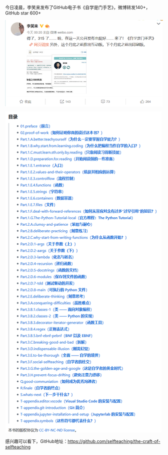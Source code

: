 今日凌晨，李笑来发布了GitHub电子书《自学是门手艺》，微博转发140+，GitHub star 600+

![](https://github.com/wangsl123/wang_note/blob/master/images/index.png)


![](https://github.com/wangsl123/wang_note/blob/master/images/FireShot%20Capture%20015%20-%20selfteaching_the-craft-of-selfteaching_%20One%20has%20no%20future%20if%20he%20could_%20-%20github.com.png)



感兴趣可以看下，GitHub地址：https://github.com/selfteaching/the-craft-of-selfteaching